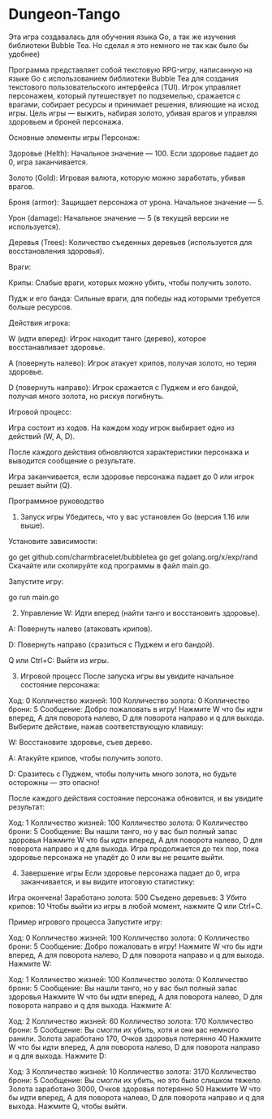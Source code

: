 # Dungeon-Tango
Эта игра создавалась для обучения языка Go, а так же изучения библиотеки Bubble Tea. Но сделал я это немного не так как было бы удобнее) 


Программа представляет собой текстовую RPG-игру, написанную на языке Go с использованием библиотеки Bubble Tea для создания текстового пользовательского интерфейса (TUI). Игрок управляет персонажем, который путешествует по подземелью, сражается с врагами, собирает ресурсы и принимает решения, влияющие на исход игры. Цель игры — выжить, набирая золото, убивая врагов и управляя здоровьем и броней персонажа.

Основные элементы игры
Персонаж:

Здоровье (Helth): Начальное значение — 100. Если здоровье падает до 0, игра заканчивается.

Золото (Gold): Игровая валюта, которую можно заработать, убивая врагов.

Броня (armor): Защищает персонажа от урона. Начальное значение — 5.

Урон (damage): Начальное значение — 5 (в текущей версии не используется).

Деревья (Trees): Количество съеденных деревьев (используется для восстановления здоровья).

Враги:

Крипы: Слабые враги, которых можно убить, чтобы получить золото.

Пудж и его банда: Сильные враги, для победы над которыми требуется больше ресурсов.

Действия игрока:

W (идти вперед): Игрок находит танго (дерево), которое восстанавливает здоровье.

A (повернуть налево): Игрок атакует крипов, получая золото, но теряя здоровье.

D (повернуть направо): Игрок сражается с Пуджем и его бандой, получая много золота, но рискуя погибнуть.

Игровой процесс:

Игра состоит из ходов. На каждом ходу игрок выбирает одно из действий (W, A, D).

После каждого действия обновляются характеристики персонажа и выводится сообщение о результате.

Игра заканчивается, если здоровье персонажа падает до 0 или игрок решает выйти (Q).

Программное руководство
1. Запуск игры
Убедитесь, что у вас установлен Go (версия 1.16 или выше).

Установите зависимости:


go get github.com/charmbracelet/bubbletea
go get golang.org/x/exp/rand
Скачайте или скопируйте код программы в файл main.go.

Запустите игру:

go run main.go

2. Управление
W: Идти вперед (найти танго и восстановить здоровье).

A: Повернуть налево (атаковать крипов).

D: Повернуть направо (сразиться с Пуджем и его бандой).

Q или Ctrl+C: Выйти из игры.

3. Игровой процесс
После запуска игры вы увидите начальное состояние персонажа:

Ход: 0
Колличество жизней: 100
Колличество золота: 0
Колличество брони: 5
Сообщение: Добро пожаловать в игру!
Нажмите W что бы идти вперед, A для поворота налево, D для поворота направо и q для выхода.
Выберите действие, нажав соответствующую клавишу:

W: Восстановите здоровье, съев дерево.

A: Атакуйте крипов, чтобы получить золото.

D: Сразитесь с Пуджем, чтобы получить много золота, но будьте осторожны — это опасно!

После каждого действия состояние персонажа обновится, и вы увидите результат:

Ход: 1
Колличество жизней: 100
Колличество золота: 0
Колличество брони: 5
Сообщение: Вы нашли танго, но у вас был полный запас здоровья
Нажмите W что бы идти вперед, A для поворота налево, D для поворота направо и q для выхода.
Игра продолжается до тех пор, пока здоровье персонажа не упадёт до 0 или вы не решите выйти.

4. Завершение игры
Если здоровье персонажа падает до 0, игра заканчивается, и вы видите итоговую статистику:

Игра окончена!
Заработано золота: 500
Съедено деревьев: 3
Убито крипов: 10
Чтобы выйти из игры в любой момент, нажмите Q или Ctrl+C.


Пример игрового процесса
Запустите игру:

Ход: 0
Колличество жизней: 100
Колличество золота: 0
Колличество брони: 5
Сообщение: Добро пожаловать в игру!
Нажмите W что бы идти вперед, A для поворота налево, D для поворота направо и q для выхода.
Нажмите W:

Ход: 1
Колличество жизней: 100
Колличество золота: 0
Колличество брони: 5
Сообщение: Вы нашли танго, но у вас был полный запас здоровья
Нажмите W что бы идти вперед, A для поворота налево, D для поворота направо и q для выхода.
Нажмите A:

Ход: 2
Колличество жизней: 60
Колличество золота: 170
Колличество брони: 5
Сообщение: Вы смогли их убить, хотя и они вас немного ранили. Золота заработано 170, Очков здоровья потерянно 40
Нажмите W что бы идти вперед, A для поворота налево, D для поворота направо и q для выхода.
Нажмите D:

Ход: 3
Колличество жизней: 10
Колличество золота: 3170
Колличество брони: 5
Сообщение: Вы смогли их убить, но это было слишком тяжело. Золота заработано 3000, Очков здоровья потерянно 50
Нажмите W что бы идти вперед, A для поворота налево, D для поворота направо и q для выхода.
Нажмите Q, чтобы выйти.